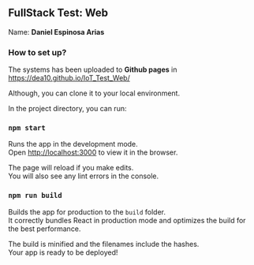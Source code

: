 ## FullStack Test: Web

Name: __Daniel Espinosa Arias__

### How to set up?

The systems has been uploaded to __Github pages__ in https://dea10.github.io/IoT_Test_Web/

Although, you can clone it to your local environment.

In the project directory, you can run:

### `npm start`

Runs the app in the development mode.<br />
Open [http://localhost:3000](http://localhost:3000) to view it in the browser.

The page will reload if you make edits.<br />
You will also see any lint errors in the console.

### `npm run build`

Builds the app for production to the `build` folder.<br />
It correctly bundles React in production mode and optimizes the build for the best performance.

The build is minified and the filenames include the hashes.<br />
Your app is ready to be deployed!
